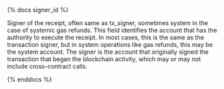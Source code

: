 {% docs signer_id %}

Signer of the receipt, often same as tx_signer, sometimes system in the case of systemic gas refunds. This field identifies the account that has the authority to execute the receipt. In most cases, this is the same as the transaction signer, but in system operations like gas refunds, this may be the system account. The signer is the account that originally signed the transaction that began the blockchain activity, which may or may not include cross-contract calls.

{% enddocs %}